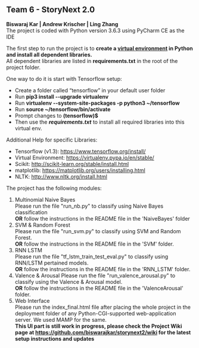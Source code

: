## Team 6 - StoryNext 2.0    
**Biswaraj Kar | Andrew Krischer | Ling Zhang**  
The project is coded with Python version 3.6.3 using PyCharm CE as the IDE

The first step to run the project is to **create a [virtual environment](https://virtualenv.pypa.io/en/stable/) in Python and install all dependent libraries.**   
All dependent libraries are listed in **requirements.txt** in the root of the project folder.

One way to do it is start with Tensorflow setup:   
- Create a folder called “tensorflow” in your default user folder    
- Run **pip3 install --upgrade virtualenv**  
- Run **virtualenv --system-site-packages -p python3 ~/tensorflow**    
- Run **source ~/tensorflow/bin/activate**    
- Prompt changes to **(tensorflow)$**   
- Then use the _**requirements.txt**_ to install all required libraries into this virtual env.    

Additional Help for specific Libraries:    
- Tensorflow (v1.3): https://www.tensorflow.org/install/    
- Virtual Environment: https://virtualenv.pypa.io/en/stable/    
- Scikit: http://scikit-learn.org/stable/install.html    
- matplotlib: https://matplotlib.org/users/installing.html    
- NLTK: http://www.nltk.org/install.html

The project has the following modules:    
1. Multinomial Naive Bayes    
        Please run the file "run_nb.py" to classify using Naive Bayes classification    
	**OR** follow the instructions in the README file in the 'NaiveBayes' folder    
2. SVM & Random Forest    
     Please run the file "run_svm.py" to classify using SVM and Random Forest.    
     **OR** follow the instructions in the README file in the 'SVM' folder.    
3. RNN LSTM    
     Please run the file "tf_lstm_train_test_eval.py" to classify using RNN/LSTM pertained models.    
     **OR** follow the instructions in the README file in the 'RNN_LSTM' folder.    
4. Valence & Arousal 
     Please run the file "run_valence_arousal.py" to classify using the Valence & Arousal model.    
     **OR** follow the instructions in the README file in the 'ValenceArousal' folder.    
5. Web Interface    
     Please run the index_final.html file after placing the whole project in the deployment folder of any Python-CGI-supported web-application server. We used MAMP for the same.    
     **This UI part is still work in progress, please check the Project Wiki page at https://github.com/biswarajkar/storynext2/wiki for the latest setup instructions and updates**
